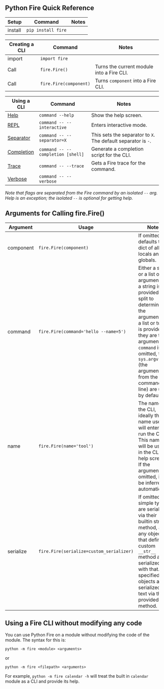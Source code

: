 ## Python Fire Quick Reference

| Setup   | Command             | Notes
| ------- | ------------------- | ----------
| install | `pip install fire`  |

| Creating a CLI | Command                | Notes
| ---------------| ---------------------- | ----------
| import         | `import fire`          |
| Call           | `fire.Fire()`          | Turns the current module into a Fire CLI.
| Call           | `fire.Fire(component)` | Turns `component` into a Fire CLI.

| Using a CLI                                | Command                           | Notes          |
| ------------------------------------------ | -----------------                 | -------------- |
| [Help](using-cli.md#help-flag)             | `command --help`                  | Show the help screen. |
| [REPL](using-cli.md#interactive-flag)      | `command -- --interactive`        | Enters interactive mode. |
| [Separator](using-cli.md#separator-flag)   | `command -- --separator=X`        | This sets the separator to `X`. The default separator is `-`. |
| [Completion](using-cli.md#completion-flag) | `command -- --completion [shell]` | Generate a completion script for the CLI. |
| [Trace](using-cli.md#trace-flag)           | `command -- --trace`              | Gets a Fire trace for the command. |
| [Verbose](using-cli.md#verbose-flag)       | `command -- --verbose`            |                |

_Note that flags are separated from the Fire command by an isolated `--` arg.
Help is an exception; the isolated `--` is optional for getting help._

## Arguments for Calling fire.Fire()

| Argument  | Usage                     | Notes                                |
| --------- | ------------------------- | ------------------------------------ |
| component | `fire.Fire(component)`    | If omitted, defaults to a dict of all locals and globals. |
| command   | `fire.Fire(command='hello --name=5')` | Either a string or a list of arguments. If a string is provided, it is split to determine the arguments. If a list or tuple is provided, they are the arguments. If `command` is omitted, then `sys.argv[1:]` (the arguments from the command line) are used by default. |
| name      | `fire.Fire(name='tool')`  | The name of the CLI, ideally the name users will enter to run the CLI. This name will be used in the CLI's help screens. If the argument is omitted, it will be inferred automatically.|
| serialize | `fire.Fire(serialize=custom_serializer)` | If omitted, simple types are serialized via their builtin str method, and any objects that define a custom `__str__` method are serialized with that. If specified, all objects are serialized to text via the provided method. |

## Using a Fire CLI without modifying any code

You can use Python Fire on a module without modifying the code of the module.
The syntax for this is:

`python -m fire <module> <arguments>`

or

`python -m fire <filepath> <arguments>`

For example, `python -m fire calendar -h` will treat the built in `calendar`
module as a CLI and provide its help.
